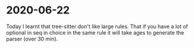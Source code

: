 # 2020-06-22
Today I learnt that tree-sitter don't like large rules. That if you have a lot of optional in seq in choice in the same rule it will take ages to generate the parser (over 30 min).